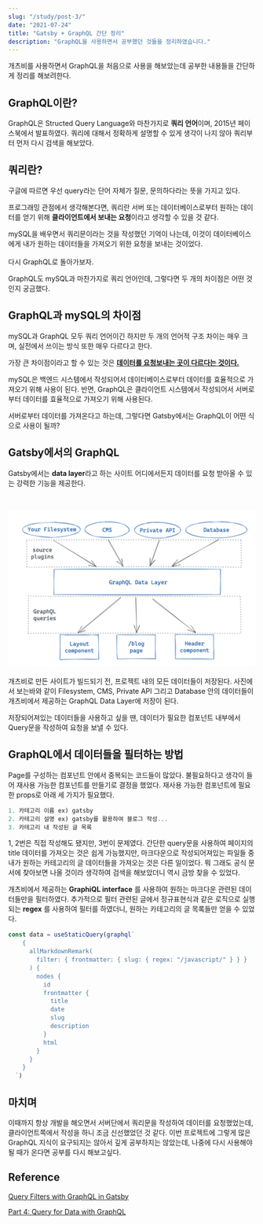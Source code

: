```yaml
---
slug: "/study/post-3/"
date: "2021-07-24"
title: "Gatsby + GraphQL 간단 정리"
description: "GraphQL을 사용하면서 공부했던 것들을 정리하였습니다."
---
```


개츠비를 사용하면서 GraphQL을 처음으로 사용을 해보았는데 공부한 내용들을 간단하게 정리를 해보려한다.

## GraphQL이란?

GraphQL은 Structed Query Language와 마찬가지로 **쿼리 언어**이며, 2015년 페이스북에서 발표하였다. 쿼리에 대해서 정확하게 설명할 수 있게 생각이 나지 않아 쿼리부터 먼저 다시 검색을 해보았다.

## 쿼리란?

구글에 따르면 우선 query라는 단어 자체가 질문, 문의하다라는 뜻을 가지고 있다. 

프로그래밍 관점에서 생각해본다면, 쿼리란 서버 또는 데이터베이스로부터 원하는 데이터를 얻기 위해 **클라이언트에서 보내는 요청**이라고 생각할 수 있을 것 같다. 

mySQL을 배우면서 쿼리문이라는 것을 작성했던 기억이 나는데, 이것이 데이터베이스에게 내가 원하는 데이터들을 가져오기 위한 요청을 보내는 것이었다.
<br></br>
다시 GraphQL로 돌아가보자. 


GraphQL도 mySQL과 마찬가지로 쿼리 언어인데, 그렇다면 두 개의 차이점은 어떤 것인지 궁금했다.
## GraphQL과 mySQL의 차이점

mySQL과 GraphQL 모두 쿼리 언어이긴 하지만 두 개의 언어적 구조 차이는 매우 크며, 실전에서 쓰이는 방식 또한 매우 다르다고 한다.

가장 큰 차이점이라고 할 수 있는 것은 <u>**데이터를 요청보내는 곳이 다르다는 것이다.**</u>

mySQL은 백엔드 시스템에서 작성되어서 데이터베이스로부터 데이터를 효율적으로 가져오기 위해 사용이 된다. 반면, GraphQL은 클라이언트 시스템에서 작성되어서 서버로부터 데이터를 효율적으로 가져오기 위해 사용된다. 

서버로부터 데이터를 가져온다고 하는데, 그렇다면 Gatsby에서는 GraphQL이 어떤 식으로 사용이 될까?

## Gatsby에서의 GraphQL

Gatsby에서는 **data layer**라고 하는 사이트 어디에서든지 데이터를 요청 받아올 수 있는 강력한 기능을 제공한다.

<br>

![dataLayer](./images/dataLayer.png)
<br></br>
개츠비로 만든 사이트가 빌드되기 전, 프로젝트 내의 모든 데이터들이 저장된다. 사진에서 보는바와 같이 Filesystem, CMS, Private API 그리고 Database 안의 데이터들이 개츠비에서 제공하는 GraphQL Data Layer에 저장이 된다.

저장되어져있는 데이터들을 사용하고 싶을 땐, 데이터가 필요한 컴포넌트 내부에서 Query문을 작성하여 요청을 보낼 수 있다.

## GraphQL에서 데이터들을 필터하는 방법

Page를 구성하는 컴포넌트 안에서 중복되는 코드들이 많았다. 불필요하다고 생각이 들어 재사용 가능한 컴포넌트를 만들기로 결정을 했었다. 재사용 가능한 컴포넌트에 필요한 props로 아래 세 가지가 필요했다. 

```javascript
1. 카테고리 이름 ex) gatsby
2. 카테고리 설명 ex) gatsby를 활용하여 블로그 작성...
3. 카테고리 내 작성된 글 목록
```
1, 2번은 직접 작성해도 됐지만, 3번이 문제였다. 
간단한 query문을 사용하여 페이지의 title 데이터를 가져오는 것은 쉽게 가능했지만, 마크다운으로 작성되어져있는 파일들 중 내가 원하는 카테고리의 글 데이터들을 가져오는 것은 다른 일이었다. 뭐 그래도 공식 문서에 찾아보면 나올 것이라 생각하여 검색을 해보았더니 역시 금방 찾을 수 있었다.

개츠비에서 제공하는 **GraphiQL interface** 를 사용하여 원하는 마크다운 관련된 데이터들만을 필터하였다. 추가적으로 필터 관련된 글에서 정규표현식과 같은 로직으로 실행되는 **regex** 를 사용하여 필터를 하였더니, 원하는 카테고리의 글 목록들만 얻을 수 있었다.


```javascript
const data = useStaticQuery(graphql`
    {
      allMarkdownRemark(
        filter: { frontmatter: { slug: { regex: "/javascript/" } } }
      ) {
        nodes {
          id
          frontmatter {
            title
            date
            slug
            description
          }
          html
        }
      }
    }
  `)
```
## 마치며

이때까지 항상 개발을 해오면서 서버단에서 쿼리문을 작성하여 데이터를 요청했었는데, 클라이언트쪽에서 작성을 하니 조금 신선했었던 것 같다. 이번 프로젝트에 그렇게 많은 GraphQL 지식이 요구되지는 않아서 깊게 공부하지는 않았는데, 나중에 다시 사용해야될 때가 온다면 공부를 다시 해보고싶다.

## Reference

[Query Filters with GraphQL in Gatsby](https://www.gatsbyjs.com/docs/query-filters/)

[Part 4: Query for Data with GraphQL](https://www.gatsbyjs.com/docs/tutorial/part-4/)





















